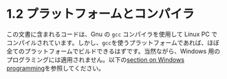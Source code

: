 # 1.2 プラットフォームとコンパイラ

この文書に含まれるコードは、Gnu の `gcc` コンパイラを使用して Linux PC でコンパイルされています。しかし、`gcc`を使うプラットフォームであれば、ほぼ全てのプラットフォームでビルドできるはずです。当然ながら、Windows 用のプログラミングには適用されません。以下の[section on Windows programming](docs/intro/#windows)を参照してください。
